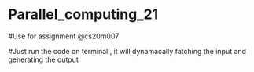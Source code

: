 # Parallel_computing_21
#Use for assignment @cs20m007

#Just run the code on terminal , it will dynamacally fatching the input and generating the output
